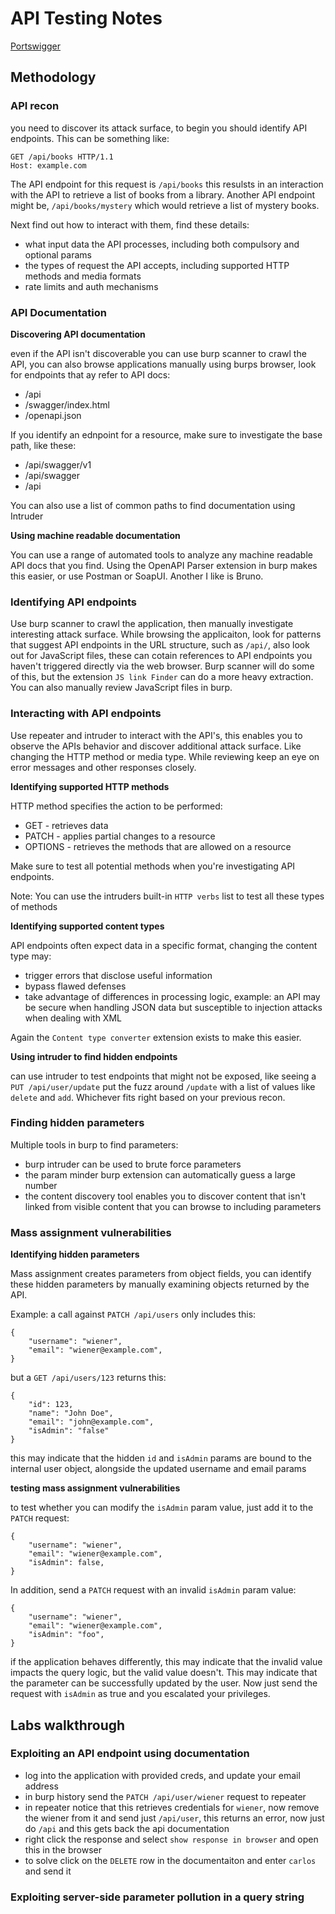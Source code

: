 # API Testing Notes

[Portswigger](https://portswigger.net/web-security/api-testing)

## Methodology

### API recon

you need to discover its attack surface, to begin you should identify API endpoints. This can be something like: 

```
GET /api/books HTTP/1.1
Host: example.com
```

The API endpoint for this request is `/api/books` this resulsts in an interaction with the API to retrieve a list of books from a library. Another API endpoint might be, `/api/books/mystery` which would retrieve a list of mystery books.

Next find out how to interact with them, find these details:
- what input data the API processes, including both compulsory and optional params
- the types of request the API accepts, including supported HTTP methods and media formats
- rate limits and auth mechanisms

### API Documentation

**Discovering API documentation**

even if the API isn't discoverable you can use burp scanner to crawl the API, you can also browse applications manually using burps browser, look for endpoints that ay refer to API docs: 
- /api
- /swagger/index.html
- /openapi.json

If you identify an ednpoint for a resource, make sure to investigate the base path, like these:
- /api/swagger/v1
- /api/swagger
- /api

You can also use a list of common paths to find documentation using Intruder

**Using machine readable documentation**

You can use a range of automated tools to analyze any machine readable API docs that you find. Using the OpenAPI Parser extension in burp makes this easier, or use Postman or SoapUI. Another I like is Bruno.

### Identifying API endpoints

Use burp scanner to crawl the application, then manually investigate interesting attack surface. While browsing the applicaiton, look for patterns that suggest API endpoints in the URL structure, such as `/api/`, also look out for JavaScript files, these can cotain references to API endpoints you haven't triggered directly via the web browser. Burp scanner will do some of this, but the extension `JS link Finder` can do a more heavy extraction. You can also manually review JavaScript files in burp.

### Interacting with API endpoints

Use repeater and intruder to interact with the API's, this enables you to observe the APIs behavior and discover additional attack surface. Like changing the HTTP method or media type. While reviewing keep an eye on error messages and other responses closely. 

**Identifying supported HTTP methods**

HTTP method specifies the action to be performed:
- GET - retrieves data
- PATCH - applies partial changes to a resource
- OPTIONS - retrieves the methods that are allowed on a resource

Make sure to test all potential methods when you're investigating API endpoints.

Note: You can use the intruders built-in `HTTP verbs` list to test all these types of methods

**Identifying supported content types**

API endpoints often expect data in a specific format, changing the content type may:
- trigger errors that disclose useful information
- bypass flawed defenses
- take advantage of differences in processing logic, example: an API may be secure when handling JSON data but susceptible to injection attacks when dealing with XML

Again the `Content type converter` extension exists to make this easier.

**Using intruder to find hidden endpoints**

can use intruder to test endpoints that might not be exposed, like seeing a `PUT /api/user/update` put the fuzz around `/update` with a list of values like `delete` and `add`. Whichever fits right based on your previous recon. 

### Finding hidden parameters

Multiple tools in burp to find parameters:
- burp intruder can be used to brute force parameters
- the param minder burp extension can automatically guess a large number
- the content discovery tool enables you to discover content that isn't linked from visible content that you can browse to including parameters

### Mass assignment vulnerabilities

**Identifying hidden parameters**

Mass assignment creates parameters from object fields, you can identify these hidden parameters by manually examining objects returned by the API.

Example: a call against `PATCH /api/users` only includes this:

```
{
    "username": "wiener",
    "email": "wiener@example.com",
}
```

but a `GET /api/users/123` returns this:

```
{
    "id": 123,
    "name": "John Doe",
    "email": "john@example.com",
    "isAdmin": "false"
}
```

this may indicate that the hidden `id` and `isAdmin` params are bound to the internal user object, alongside the updated username and email params

**testing mass assignment vulnerabilities**

to test whether you can modify the `isAdmin` param value, just add it to the `PATCH` request:

```
{
    "username": "wiener",
    "email": "wiener@example.com",
    "isAdmin": false,
}
```

In addition, send a `PATCH` request with an invalid `isAdmin` param value:

```
{
    "username": "wiener",
    "email": "wiener@example.com",
    "isAdmin": "foo",
}
```

if the application behaves differently, this may indicate that the invalid value impacts the query logic, but the valid value doesn't. This may indicate that the parameter can be successfully updated by the user. Now just send the request with `isAdmin` as true and you escalated your privileges.


## Labs walkthrough

### Exploiting an API endpoint using documentation

- log into the application with provided creds, and update your email address
- in burp history send the `PATCH /api/user/wiener` request to repeater
- in repeater notice that this retrieves credentials for `wiener`, now remove the wiener from it and send just `/api/user`, this returns an error, now just do `/api` and this gets back the api documentation
- right click the response and select `show response in browser` and open this in the browser
- to solve click on the `DELETE` row in the documentaiton and enter `carlos` and send it

### Exploiting server-side parameter pollution in a query string






























